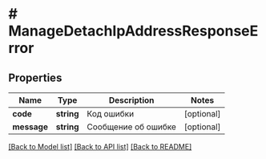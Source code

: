 # # ManageDetachIpAddressResponseError

## Properties

Name | Type | Description | Notes
------------ | ------------- | ------------- | -------------
**code** | **string** | Код ошибки | [optional]
**message** | **string** | Сообщение об ошибке | [optional]

[[Back to Model list]](../../README.md#models) [[Back to API list]](../../README.md#endpoints) [[Back to README]](../../README.md)
